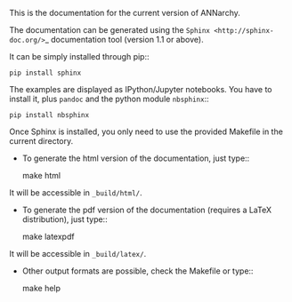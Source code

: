 This is the documentation for the current version of ANNarchy.

The documentation can be generated using the `Sphinx <http://sphinx-doc.org/>`_ documentation tool (version 1.1 or above).

It can be simply installed through pip::

	pip install sphinx

The examples are displayed as IPython/Jupyter notebooks. You have to install it, plus `pandoc` and the python module `nbsphinx`::

    pip install nbsphinx

Once Sphinx is installed, you only need to use the provided Makefile in the current directory.

* To generate the html version of the documentation, just type::

	make html

It will be accessible in ``_build/html/``.

* To generate the pdf version of the documentation (requires a LaTeX distribution), just type::

	make latexpdf

It will be accessible in ``_build/latex/``.

* Other output formats are possible, check the Makefile or type::

	make help

